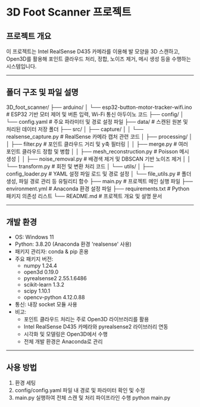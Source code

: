 # 3D Foot Scanner 프로젝트

## 프로젝트 개요
이 프로젝트는 Intel RealSense D435 카메라를 이용해 발 모양을 3D 스캔하고,  
Open3D를 활용해 포인트 클라우드 처리, 정합, 노이즈 제거, 메시 생성 등을 수행하는 시스템입니다.

---

## 폴더 구조 및 파일 설명

3D_foot_scanner/
├── arduino/
│ └── esp32-button-motor-tracker-wifi.ino # ESP32 기반 모터 제어 및 버튼 입력, Wi-Fi 통신 아두이노 코드
├── config/
│ └── config.yaml # 주요 파라미터 및 경로 설정 파일
├── data/ # 스캔된 원본 및 처리된 데이터 저장 폴더
├── src/
│ ├── capture/
│ │ └── realsense_capture.py # RealSense 카메라 캡처 관련 코드
│ ├── processing/
│ │ ├── filter.py # 포인트 클라우드 거리 및 y축 필터링
│ │ ├── merge.py # 여러 포인트 클라우드 정합 및 병합
│ │ ├── mesh_reconstruction.py # Poisson 메시 생성
│ │ ├── noise_removal.py # 배경색 제거 및 DBSCAN 기반 노이즈 제거
│ │ └── transform.py # 회전 및 변환 처리 코드
│ └── utils/
│ ├── config_loader.py # YAML 설정 파일 로드 및 경로 설정
│ └── file_utils.py # 폴더 생성, 파일 경로 관리 등 유틸리티 함수
├── main.py # 프로젝트 메인 실행 파일
├── environment.yml # Anaconda 환경 설정 파일
├── requirements.txt # Python 패키지 의존성 리스트
└── README.md # 프로젝트 개요 및 설명 문서

---

## 개발 환경

- OS: Windows 11  
- Python: 3.8.20 (Anaconda 환경 'realsense' 사용)  
- 패키지 관리자: conda & pip 혼용  
- 주요 패키지 버전:  
  - numpy 1.24.4  
  - open3d 0.19.0  
  - pyrealsense2 2.55.1.6486  
  - scikit-learn 1.3.2  
  - scipy 1.10.1  
  - opencv-python 4.12.0.88  
- 통신: 내장 socket 모듈 사용  
- 비고:  
  - 포인트 클라우드 처리는 주로 Open3D 라이브러리를 활용  
  - Intel RealSense D435 카메라와 pyrealsense2 라이브러리 연동  
  - 시각화 및 모델링은 Open3D에서 수행  
  - 전체 개발 환경은 Anaconda로 관리  

---

## 사용 방법

1. 환경 세팅  
2. config/config.yaml 파일 내 경로 및 파라미터 확인 및 수정
3. main.py 실행하여 전체 스캔 및 처리 파이프라인 수행
python main.py
